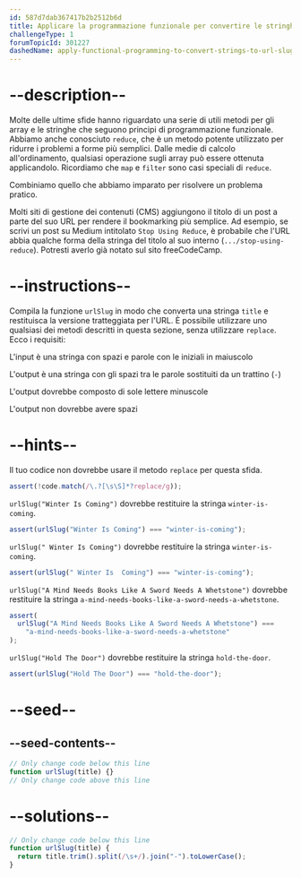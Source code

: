 ```yaml
---
id: 587d7dab367417b2b2512b6d
title: Applicare la programmazione funzionale per convertire le stringhe in URL Slug
challengeType: 1
forumTopicId: 301227
dashedName: apply-functional-programming-to-convert-strings-to-url-slugs
---
```


# --description--

Molte delle ultime sfide hanno riguardato una serie di utili metodi per gli array e le stringhe che seguono principi di programmazione funzionale. Abbiamo anche conosciuto `reduce`, che è un metodo potente utilizzato per ridurre i problemi a forme più semplici. Dalle medie di calcolo all'ordinamento, qualsiasi operazione sugli array può essere ottenuta applicandolo. Ricordiamo che `map` e `filter` sono casi speciali di `reduce`.

Combiniamo quello che abbiamo imparato per risolvere un problema pratico.

Molti siti di gestione dei contenuti (CMS) aggiungono il titolo di un post a parte del suo URL per rendere il bookmarking più semplice. Ad esempio, se scrivi un post su Medium intitolato `Stop Using Reduce`, è probabile che l'URL abbia qualche forma della stringa del titolo al suo interno (`.../stop-using-reduce`). Potresti averlo già notato sul sito freeCodeCamp.

# --instructions--

Compila la funzione `urlSlug` in modo che converta una stringa `title` e restituisca la versione tratteggiata per l'URL. È possibile utilizzare uno qualsiasi dei metodi descritti in questa sezione, senza utilizzare `replace`. Ecco i requisiti:

L'input è una stringa con spazi e parole con le iniziali in maiuscolo

L'output è una stringa con gli spazi tra le parole sostituiti da un trattino (`-`)

L'output dovrebbe composto di sole lettere minuscole

L'output non dovrebbe avere spazi

# --hints--

Il tuo codice non dovrebbe usare il metodo `replace` per questa sfida.

```js
assert(!code.match(/\.?[\s\S]*?replace/g));
```

`urlSlug("Winter Is Coming")` dovrebbe restituire la stringa `winter-is-coming`.

```js
assert(urlSlug("Winter Is Coming") === "winter-is-coming");
```

`urlSlug(" Winter Is Coming")` dovrebbe restituire la stringa `winter-is-coming`.

```js
assert(urlSlug(" Winter Is  Coming") === "winter-is-coming");
```

`urlSlug("A Mind Needs Books Like A Sword Needs A Whetstone")` dovrebbe restituire la stringa `a-mind-needs-books-like-a-sword-needs-a-whetstone`.

```js
assert(
  urlSlug("A Mind Needs Books Like A Sword Needs A Whetstone") ===
    "a-mind-needs-books-like-a-sword-needs-a-whetstone"
);
```

`urlSlug("Hold The Door")` dovrebbe restituire la stringa `hold-the-door`.

```js
assert(urlSlug("Hold The Door") === "hold-the-door");
```

# --seed--

## --seed-contents--

```js
// Only change code below this line
function urlSlug(title) {}
// Only change code above this line
```

# --solutions--

```js
// Only change code below this line
function urlSlug(title) {
  return title.trim().split(/\s+/).join("-").toLowerCase();
}
```
